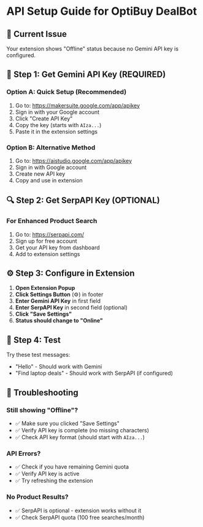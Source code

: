 # API Setup Guide for OptiBuy DealBot

## 🚨 Current Issue
Your extension shows "Offline" status because no Gemini API key is configured.

## 🔑 Step 1: Get Gemini API Key (REQUIRED)

### Option A: Quick Setup (Recommended)
1. Go to: https://makersuite.google.com/app/apikey
2. Sign in with your Google account
3. Click "Create API Key"
4. Copy the key (starts with `AIza...`)
5. Paste it in the extension settings

### Option B: Alternative Method
1. Go to: https://aistudio.google.com/app/apikey
2. Sign in with Google account
3. Create new API key
4. Copy and use in extension

## 🔍 Step 2: Get SerpAPI Key (OPTIONAL)

### For Enhanced Product Search
1. Go to: https://serpapi.com/
2. Sign up for free account
3. Get your API key from dashboard
4. Add to extension settings

## ⚙️ Step 3: Configure in Extension

1. **Open Extension Popup**
2. **Click Settings Button** (⚙️) in footer
3. **Enter Gemini API Key** in first field
4. **Enter SerpAPI Key** in second field (optional)
5. **Click "Save Settings"**
6. **Status should change to "Online"**

## 🧪 Step 4: Test

Try these test messages:
- "Hello" - Should work with Gemini
- "Find laptop deals" - Should work with SerpAPI (if configured)

## 🐛 Troubleshooting

### Still showing "Offline"?
- ✅ Make sure you clicked "Save Settings"
- ✅ Verify API key is complete (no missing characters)
- ✅ Check API key format (should start with `AIza...`)

### API Errors?
- ✅ Check if you have remaining Gemini quota
- ✅ Verify API key is active
- ✅ Try refreshing the extension

### No Product Results?
- ✅ SerpAPI is optional - extension works without it
- ✅ Check SerpAPI quota (100 free searches/month)
